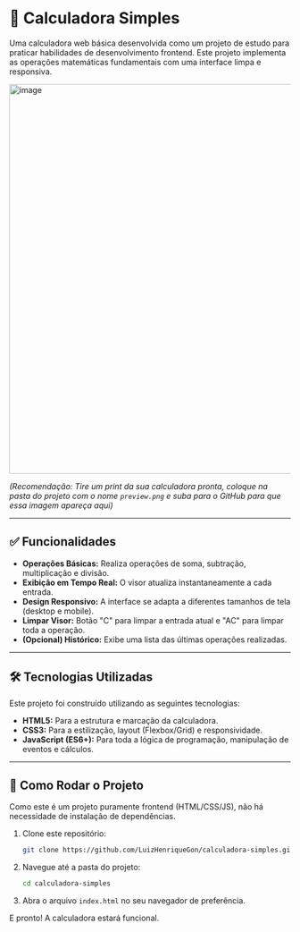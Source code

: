 # 🧮 Calculadora Simples

Uma calculadora web básica desenvolvida como um projeto de estudo para praticar habilidades de desenvolvimento frontend. Este projeto implementa as operações matemáticas fundamentais com uma interface limpa e responsiva.

<img width="517" height="697" alt="image" src="https://github.com/user-attachments/assets/5128e09b-6e71-473c-b68f-6b51c5dd6f9a" />

*(Recomendação: Tire um print da sua calculadora pronta, coloque na pasta do projeto com o nome `preview.png` e suba para o GitHub para que essa imagem apareça aqui)*

---

## ✅ Funcionalidades

* **Operações Básicas:** Realiza operações de soma, subtração, multiplicação e divisão.
* **Exibição em Tempo Real:** O visor atualiza instantaneamente a cada entrada.
* **Design Responsivo:** A interface se adapta a diferentes tamanhos de tela (desktop e mobile).
* **Limpar Visor:** Botão "C" para limpar a entrada atual e "AC" para limpar toda a operação.
* **(Opcional) Histórico:** Exibe uma lista das últimas operações realizadas.

---

## 🛠️ Tecnologias Utilizadas

Este projeto foi construído utilizando as seguintes tecnologias:

* **HTML5:** Para a estrutura e marcação da calculadora.
* **CSS3:** Para a estilização, layout (Flexbox/Grid) e responsividade.
* **JavaScript (ES6+):** Para toda a lógica de programação, manipulação de eventos e cálculos.

---

## 🚀 Como Rodar o Projeto

Como este é um projeto puramente frontend (HTML/CSS/JS), não há necessidade de instalação de dependências.

1.  Clone este repositório:
    ```bash
    git clone https://github.com/LuizHenriqueGon/calculadora-simples.git
    ```
2.  Navegue até a pasta do projeto:
    ```bash
    cd calculadora-simples
    ```
3.  Abra o arquivo `index.html` no seu navegador de preferência.

E pronto! A calculadora estará funcional.
